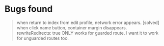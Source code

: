 # Bugs found 
> when return to index from edit profile, network error appears. 
> [solved] when click name button, container margin disappears.
> rewriteRedirects: true ONLY works for guarded route. I want it to work for unguarded routes too. 